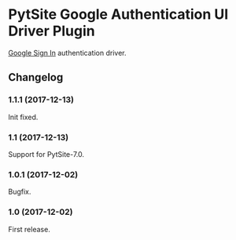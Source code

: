 # PytSite Google Authentication UI Driver Plugin

[Google Sign In](https://developers.google.com/identity/sign-in/web/)
authentication driver.


## Changelog


### 1.1.1 (2017-12-13)

Init fixed.


### 1.1 (2017-12-13)

Support for PytSite-7.0.


### 1.0.1 (2017-12-02)

Bugfix.


### 1.0 (2017-12-02)

First release.
